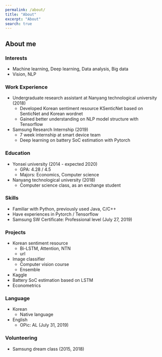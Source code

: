 ```yaml
---
permalink: /about/
title: "About"
excerpt: "About"
search: true
---
```



## About me ##

### Interests ###
- Machine learning, Deep learning, Data analysis, Big data
- Vision, NLP

### Work Experience ###
- Undergraduate research assistant at Nanyang technological university (2018)
  - Developed Korean sentiment resource KSenticNet based on SenticNet and Korean wordnet
  - Gained better understanding on NLP model structure with Tensorflow
- Samsung Research Internship (2019)
  - 7 week internship at smart device team
  - Deep learning on battery SoC estimation with Pytorch
  
### Education ###
- Yonsei university (2014 - expected 2020)
  - GPA: 4.28 / 4.5
  - Majors: Economics, Computer science
- Nanyang technological university (2018)
  - Computer science class, as an exchange student

### Skills ###
- Familiar with Python, previously used Java, C/C++
- Have experiences in Pytorch / Tensorflow
- Samsung SW Certificate: Professional level (July 27, 2019)

### Projects ###
- Korean sentiment resource
  - Bi-LSTM, Attention, NTN
  - url
- Image classifier
  - Computer vision course
  - Ensemble
- Kaggle
- Battery SoC estimation based on LSTM
- Econometrics

### Language ###
- Korean
  - Native language
- English
  - OPic: AL (July 31, 2019)

### Volunteering ###
- Samsung dream class (2015, 2018)




